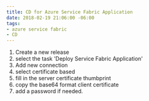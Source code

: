```yaml
---
title: CD for Azure Service Fabric Application
date: 2018-02-19 21:06:00 -06:00
tags:
- azure service fabric
- CD
---
```


1. Create a new release
2. select the task 'Deploy Service Fabric Application'
3. Add new connection
4. select certificate based
5. fill in the server certificate thumbprint
6. copy the base64 format client certificate
7. add a password if needed.

